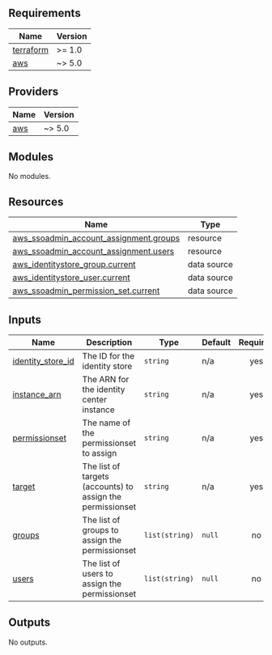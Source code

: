 <!-- BEGIN_TF_DOCS -->
## Requirements

| Name | Version |
|------|---------|
| <a name="requirement_terraform"></a> [terraform](#requirement\_terraform) | >= 1.0 |
| <a name="requirement_aws"></a> [aws](#requirement\_aws) | ~> 5.0 |

## Providers

| Name | Version |
|------|---------|
| <a name="provider_aws"></a> [aws](#provider\_aws) | ~> 5.0 |

## Modules

No modules.

## Resources

| Name | Type |
|------|------|
| [aws_ssoadmin_account_assignment.groups](https://registry.terraform.io/providers/hashicorp/aws/latest/docs/resources/ssoadmin_account_assignment) | resource |
| [aws_ssoadmin_account_assignment.users](https://registry.terraform.io/providers/hashicorp/aws/latest/docs/resources/ssoadmin_account_assignment) | resource |
| [aws_identitystore_group.current](https://registry.terraform.io/providers/hashicorp/aws/latest/docs/data-sources/identitystore_group) | data source |
| [aws_identitystore_user.current](https://registry.terraform.io/providers/hashicorp/aws/latest/docs/data-sources/identitystore_user) | data source |
| [aws_ssoadmin_permission_set.current](https://registry.terraform.io/providers/hashicorp/aws/latest/docs/data-sources/ssoadmin_permission_set) | data source |

## Inputs

| Name | Description | Type | Default | Required |
|------|-------------|------|---------|:--------:|
| <a name="input_identity_store_id"></a> [identity\_store\_id](#input\_identity\_store\_id) | The ID for the identity store | `string` | n/a | yes |
| <a name="input_instance_arn"></a> [instance\_arn](#input\_instance\_arn) | The ARN for the identity center instance | `string` | n/a | yes |
| <a name="input_permissionset"></a> [permissionset](#input\_permissionset) | The name of the permissionset to assign | `string` | n/a | yes |
| <a name="input_target"></a> [target](#input\_target) | The list of targets (accounts) to assign the permissionset | `string` | n/a | yes |
| <a name="input_groups"></a> [groups](#input\_groups) | The list of groups to assign the permissionset | `list(string)` | `null` | no |
| <a name="input_users"></a> [users](#input\_users) | The list of users to assign the permissionset | `list(string)` | `null` | no |

## Outputs

No outputs.
<!-- END_TF_DOCS -->